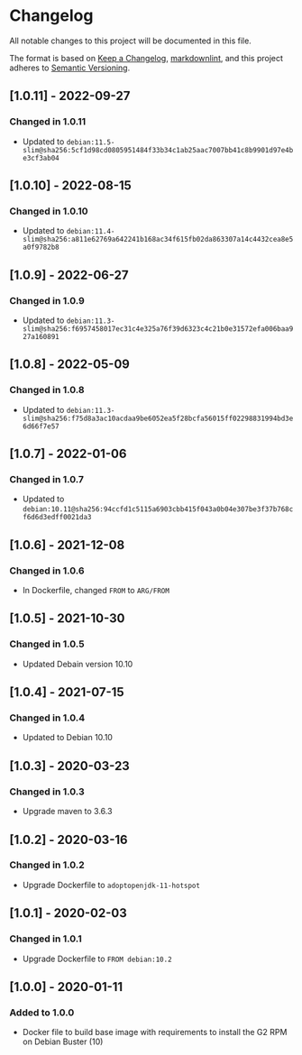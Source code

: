 # Changelog

All notable changes to this project will be documented in this file.

The format is based on [Keep a Changelog](https://keepachangelog.com/en/1.0.0/),
[markdownlint](https://dlaa.me/markdownlint/),
and this project adheres to [Semantic Versioning](https://semver.org/spec/v2.0.0.html).

## [1.0.11] - 2022-09-27

### Changed in 1.0.11

 - Updated to `debian:11.5-slim@sha256:5cf1d98cd0805951484f33b34c1ab25aac7007bb41c8b9901d97e4be3cf3ab04`

## [1.0.10] - 2022-08-15

### Changed in 1.0.10

 - Updated to `debian:11.4-slim@sha256:a811e62769a642241b168ac34f615fb02da863307a14c4432cea8e5a0f9782b8`

## [1.0.9] - 2022-06-27

### Changed in 1.0.9

- Updated to `debian:11.3-slim@sha256:f6957458017ec31c4e325a76f39d6323c4c21b0e31572efa006baa927a160891`

## [1.0.8] - 2022-05-09

### Changed in 1.0.8

- Updated to `debian:11.3-slim@sha256:f75d8a3ac10acdaa9be6052ea5f28bcfa56015ff02298831994bd3e6d66f7e57`

## [1.0.7] - 2022-01-06

### Changed in 1.0.7

- Updated to `debian:10.11@sha256:94ccfd1c5115a6903cbb415f043a0b04e307be3f37b768cf6d6d3edff0021da3`

## [1.0.6] - 2021-12-08

### Changed in 1.0.6

- In Dockerfile, changed `FROM` to `ARG/FROM`

## [1.0.5] - 2021-10-30

### Changed in 1.0.5

- Updated Debain version 10.10

## [1.0.4] - 2021-07-15

### Changed in 1.0.4

- Updated to Debian 10.10

## [1.0.3] - 2020-03-23

### Changed in 1.0.3

- Upgrade maven to 3.6.3

## [1.0.2] - 2020-03-16

### Changed in 1.0.2

- Upgrade Dockerfile to `adoptopenjdk-11-hotspot`

## [1.0.1] - 2020-02-03

### Changed in 1.0.1

- Upgrade Dockerfile to `FROM debian:10.2`

## [1.0.0] - 2020-01-11

### Added to 1.0.0

- Docker file to build base image with requirements to install the G2 RPM on Debian Buster (10)
